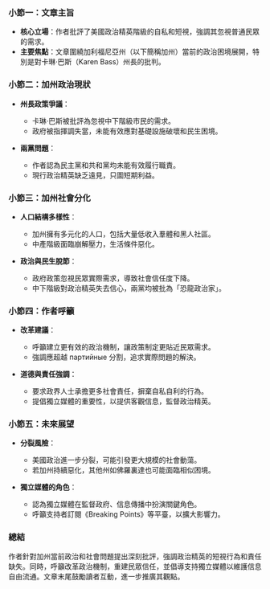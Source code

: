 ### 小節一：文章主旨
- **核心立場**：作者批評了美國政治精英階級的自私和短視，強調其忽視普通民眾的需求。
- **主要焦點**：文章圍繞加利福尼亞州（以下簡稱加州）當前的政治困境展開，特別是對卡琳·巴斯（Karen Bass）州長的批判。

### 小節二：加州政治現狀
- **州長政策爭議**：
  - 卡琳·巴斯被批評為忽視中下階級市民的需求。
  - 政府被指揮調失當，未能有效應對基礎設施破壞和民生困境。
  
- **兩黨問題**：
  - 作者認為民主黨和共和黨均未能有效履行職責。
  - 現行政治精英缺乏遠見，只圖短期利益。

### 小節三：加州社會分化
- **人口結構多樣性**：
  - 加州擁有多元化的人口，包括大量低收入羣體和黑人社區。
  - 中產階級面臨崩解壓力，生活條件惡化。

- **政治與民生脫節**：
  - 政府政策忽視民眾實際需求，導致社會信任度下降。
  - 中下階級對政治精英失去信心，兩黨均被批為「恐龍政治家」。

### 小節四：作者呼籲
- **改革建議**：
  - 呼籲建立更有效的政治機制，讓政策制定更貼近民眾需求。
  - 強調應超越 партийные 分割，追求實際問題的解決。

- **道德與責任強調**：
  - 要求政界人士承擔更多社會責任，摒棄自私自利的行為。
  - 提倡獨立媒體的重要性，以提供客觀信息，監督政治精英。

### 小節五：未來展望
- **分裂風險**：
  - 美國政治進一步分裂，可能引發更大規模的社會動蕩。
  - 若加州持續惡化，其他州如佛羅裏達也可能面臨相似困境。

- **獨立媒體的角色**：
  - 認為獨立媒體在監督政府、信息傳播中扮演關鍵角色。
  - 呼籲支持者訂閱《Breaking Points》等平臺，以擴大影響力。

### 總結
作者針對加州當前政治和社會問題提出深刻批評，強調政治精英的短視行為和責任缺失。同時，呼籲改革政治機制，重建民眾信任，並倡導支持獨立媒體以維護信息自由流通。文章末尾鼓勵讀者互動，進一步推廣其觀點。
